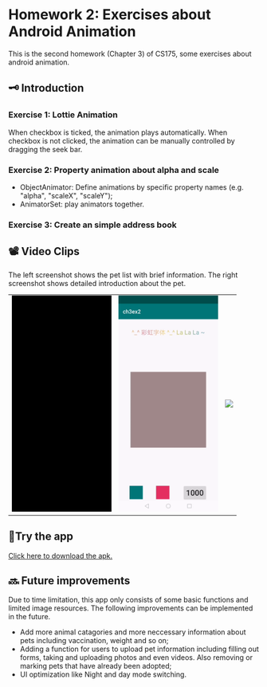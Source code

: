 # Homework 2: Exercises about Android Animation
This is the second homework (Chapter 3) of CS175, some exercises about android animation.

## 🗝️ Introduction
### Exercise 1: Lottie Animation
When checkbox is ticked, the animation plays automatically. When checkbox is not clicked, the animation can be manually controlled by dragging the seek bar.
### Exercise 2: Property animation about alpha and scale
* ObjectAnimator: Define animations by specific property names (e.g. "alpha", "scaleX", "scaleY");
* AnimatorSet: play animators together.
### Exercise 3: Create an simple address book

## 📽️ Video Clips
The left screenshot shows the pet list with brief information. The right screenshot shows detailed introduction about the pet.

<table>
    <tr>
        <td ><center><img src="https://github.com/Jessie-jx/homework-LvJiaxi/blob/main/HW2_ch3/Clips/hw3_1.gif" width="200" > </center></td>
        <td ><center><img src="https://github.com/Jessie-jx/homework-LvJiaxi/blob/main/HW2_ch3/Clips/hw3_2.gif" width="200" > </center></td>
        <td ><center><img src="https://github.com/Jessie-jx/homework-LvJiaxi/blob/main/HW2_ch3/Clips/hw3_3.gif" width="200" > </center></td>
    </tr>
</table>


## 📱Try the app
[Click here to download the apk.](https://github.com/Jessie-jx/homework-LvJiaxi/releases/download/v1.0.0-alpha/PetCare.apk)

## 🔜 Future improvements
Due to time limitation, this app only consists of some basic functions and limited image resources. The following improvements can be implemented in the future.
* Add more animal catagories and more neccessary information about pets including vaccination, weight and so on;
* Adding a function for users to upload pet information including filling out forms, taking and uploading photos and even videos. Also removing or marking pets that have already been adopted;
* UI optimization like Night and day mode switching.
